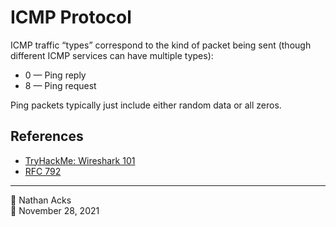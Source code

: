 # ICMP Protocol

ICMP traffic “types” correspond to the kind of packet being sent (though different ICMP services can have multiple types):

* 0 — Ping reply
* 8 — Ping request

Ping packets typically just include either random data or all zeros.

## References

* [TryHackMe: Wireshark 101](tryhackme-wireshark-101.md)
* [RFC 792](https://datatracker.ietf.org/doc/html/rfc792)

- - - -

👤 Nathan Acks  
📅 November 28, 2021
